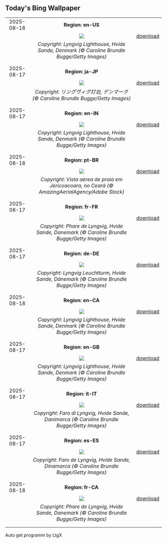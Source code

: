 ## Today's Bing Wallpaper
|      |      |      |
| :----: | :----: | :----: |
|2025-08-18|**Region: en-US**||
||![](https://www.bing.com/th?id=OHR.LyngvigLighthouse_EN-US1600601632_UHD.jpg&pid=hp&w=1152&h=648&rs=1&c=4)| [download](https://www.bing.com/th?id=OHR.LyngvigLighthouse_EN-US1600601632_UHD.jpg)|
||*Copyright: Lyngvig Lighthouse, Hvide Sande, Denmark (© Caroline Brundle Bugge/Getty Images)*
||
|||
|2025-08-17|**Region: ja-JP**||
||![](https://www.bing.com/th?id=OHR.LyngvigLighthouse_JA-JP3502925142_UHD.jpg&pid=hp&w=1152&h=648&rs=1&c=4)| [download](https://www.bing.com/th?id=OHR.LyngvigLighthouse_JA-JP3502925142_UHD.jpg)|
||*Copyright: リングヴィグ灯台, デンマーク (© Caroline Brundle Bugge/Getty Images)*
||
|||
|2025-08-17|**Region: en-IN**||
||![](https://www.bing.com/th?id=OHR.LyngvigLighthouse_EN-IN6166731437_UHD.jpg&pid=hp&w=1152&h=648&rs=1&c=4)| [download](https://www.bing.com/th?id=OHR.LyngvigLighthouse_EN-IN6166731437_UHD.jpg)|
||*Copyright: Lyngvig Lighthouse, Hvide Sande, Denmark (© Caroline Brundle Bugge/Getty Images)*
||
|||
|2025-08-18|**Region: pt-BR**||
||![](https://www.bing.com/th?id=OHR.Jeribeach_PT-BR3080165878_UHD.jpg&pid=hp&w=1152&h=648&rs=1&c=4)| [download](https://www.bing.com/th?id=OHR.Jeribeach_PT-BR3080165878_UHD.jpg)|
||*Copyright: Vista aérea de praia em Jericoacoara, no Ceará (© AmazingAerialAgency/Adobe Stock)*
||
|||
|2025-08-17|**Region: fr-FR**||
||![](https://www.bing.com/th?id=OHR.LyngvigLighthouse_FR-FR5388600592_UHD.jpg&pid=hp&w=1152&h=648&rs=1&c=4)| [download](https://www.bing.com/th?id=OHR.LyngvigLighthouse_FR-FR5388600592_UHD.jpg)|
||*Copyright: Phare de Lyngvig, Hvide Sande, Danemark (© Caroline Brundle Bugge/Getty Images)*
||
|||
|2025-08-17|**Region: de-DE**||
||![](https://www.bing.com/th?id=OHR.LyngvigLighthouse_DE-DE8062219926_UHD.jpg&pid=hp&w=1152&h=648&rs=1&c=4)| [download](https://www.bing.com/th?id=OHR.LyngvigLighthouse_DE-DE8062219926_UHD.jpg)|
||*Copyright: Lyngvig Leuchtturm, Hvide Sande, Dänemark (© Caroline Brundle Bugge/Getty Images)*
||
|||
|2025-08-18|**Region: en-CA**||
||![](https://www.bing.com/th?id=OHR.LyngvigLighthouse_EN-CA8074234624_UHD.jpg&pid=hp&w=1152&h=648&rs=1&c=4)| [download](https://www.bing.com/th?id=OHR.LyngvigLighthouse_EN-CA8074234624_UHD.jpg)|
||*Copyright: Lyngvig Lighthouse, Hvide Sande, Denmark (© Caroline Brundle Bugge/Getty Images)*
||
|||
|2025-08-17|**Region: en-GB**||
||![](https://www.bing.com/th?id=OHR.LyngvigLighthouse_EN-GB3070055068_UHD.jpg&pid=hp&w=1152&h=648&rs=1&c=4)| [download](https://www.bing.com/th?id=OHR.LyngvigLighthouse_EN-GB3070055068_UHD.jpg)|
||*Copyright: Lyngvig Lighthouse, Hvide Sande, Denmark (© Caroline Brundle Bugge/Getty Images)*
||
|||
|2025-08-17|**Region: it-IT**||
||![](https://www.bing.com/th?id=OHR.LyngvigLighthouse_IT-IT3166242120_UHD.jpg&pid=hp&w=1152&h=648&rs=1&c=4)| [download](https://www.bing.com/th?id=OHR.LyngvigLighthouse_IT-IT3166242120_UHD.jpg)|
||*Copyright: Faro di Lyngvig, Hvide Sande, Danimarca (© Caroline Brundle Bugge/Getty Images)*
||
|||
|2025-08-17|**Region: es-ES**||
||![](https://www.bing.com/th?id=OHR.LyngvigLighthouse_ES-ES4833286329_UHD.jpg&pid=hp&w=1152&h=648&rs=1&c=4)| [download](https://www.bing.com/th?id=OHR.LyngvigLighthouse_ES-ES4833286329_UHD.jpg)|
||*Copyright: Faro de Lyngvig, Hvide Sande, Dinamarca (© Caroline Brundle Bugge/Getty Images)*
||
|||
|2025-08-18|**Region: fr-CA**||
||![](https://www.bing.com/th?id=OHR.LyngvigLighthouse_FR-CA6450462994_UHD.jpg&pid=hp&w=1152&h=648&rs=1&c=4)| [download](https://www.bing.com/th?id=OHR.LyngvigLighthouse_FR-CA6450462994_UHD.jpg)|
||*Copyright: Phare de Lyngvig, Hvide Sande, Danemark (© Caroline Brundle Bugge/Getty Images)*
||
|||

Auto get programm by LtgX
